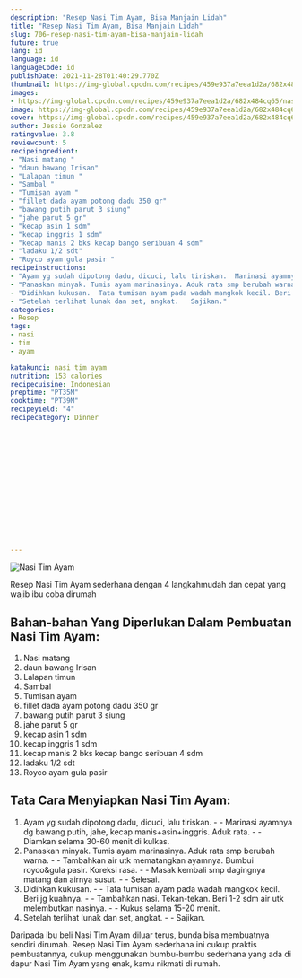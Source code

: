 ```yaml
---
description: "Resep Nasi Tim Ayam, Bisa Manjain Lidah"
title: "Resep Nasi Tim Ayam, Bisa Manjain Lidah"
slug: 706-resep-nasi-tim-ayam-bisa-manjain-lidah
future: true
lang: id
language: id
languageCode: id
publishDate: 2021-11-28T01:40:29.770Z 
thumbnail: https://img-global.cpcdn.com/recipes/459e937a7eea1d2a/682x484cq65/nasi-tim-ayam-foto-resep-utama.png
images:
- https://img-global.cpcdn.com/recipes/459e937a7eea1d2a/682x484cq65/nasi-tim-ayam-foto-resep-utama.png
image: https://img-global.cpcdn.com/recipes/459e937a7eea1d2a/682x484cq65/nasi-tim-ayam-foto-resep-utama.png
cover: https://img-global.cpcdn.com/recipes/459e937a7eea1d2a/682x484cq65/nasi-tim-ayam-foto-resep-utama.png
author: Jessie Gonzalez
ratingvalue: 3.8
reviewcount: 5
recipeingredient:
- "Nasi matang "
- "daun bawang Irisan"
- "Lalapan timun "
- "Sambal "
- "Tumisan ayam "
- "fillet dada ayam potong dadu 350 gr"
- "bawang putih parut 3 siung"
- "jahe parut 5 gr"
- "kecap asin 1 sdm"
- "kecap inggris 1 sdm"
- "kecap manis 2 bks kecap bango seribuan 4 sdm"
- "ladaku 1/2 sdt"
- "Royco ayam gula pasir "
recipeinstructions:
- "Ayam yg sudah dipotong dadu, dicuci, lalu tiriskan.  Marinasi ayamnya dg bawang putih, jahe, kecap manis+asin+inggris. Aduk rata.  Diamkan selama 30-60 menit di kulkas."
- "Panaskan minyak. Tumis ayam marinasinya. Aduk rata smp berubah warna.  Tambahkan air utk mematangkan ayamnya. Bumbui royco&amp;gula pasir. Koreksi rasa.  Masak kembali smp dagingnya matang dan airnya susut.  Selesai."
- "Didihkan kukusan.  Tata tumisan ayam pada wadah mangkok kecil. Beri jg kuahnya.  Tambahkan nasi. Tekan-tekan. Beri 1-2 sdm air utk melembutkan nasinya.  Kukus selama 15-20 menit."
- "Setelah terlihat lunak dan set, angkat.   Sajikan."
categories:
- Resep
tags:
- nasi
- tim
- ayam

katakunci: nasi tim ayam 
nutrition: 153 calories
recipecuisine: Indonesian
preptime: "PT35M"
cooktime: "PT39M"
recipeyield: "4"
recipecategory: Dinner


     
    
    
    
    
    
    
    
    
    
    
      
    
---
```



![Nasi Tim Ayam](https://img-global.cpcdn.com/recipes/459e937a7eea1d2a/682x484cq65/nasi-tim-ayam-foto-resep-utama.png)

Resep Nasi Tim Ayam  sederhana dengan 4 langkahmudah dan cepat yang wajib ibu coba dirumah

<!--inarticleads1-->

## Bahan-bahan Yang Diperlukan Dalam Pembuatan Nasi Tim Ayam:

1. Nasi matang 
1. daun bawang Irisan
1. Lalapan timun 
1. Sambal 
1. Tumisan ayam 
1. fillet dada ayam potong dadu 350 gr
1. bawang putih parut 3 siung
1. jahe parut 5 gr
1. kecap asin 1 sdm
1. kecap inggris 1 sdm
1. kecap manis 2 bks kecap bango seribuan 4 sdm
1. ladaku 1/2 sdt
1. Royco ayam gula pasir 



<!--inarticleads2-->

## Tata Cara Menyiapkan Nasi Tim Ayam:

1. Ayam yg sudah dipotong dadu, dicuci, lalu tiriskan. -  - Marinasi ayamnya dg bawang putih, jahe, kecap manis+asin+inggris. Aduk rata. -  - Diamkan selama 30-60 menit di kulkas.
1. Panaskan minyak. Tumis ayam marinasinya. Aduk rata smp berubah warna. -  - Tambahkan air utk mematangkan ayamnya. Bumbui royco&amp;gula pasir. Koreksi rasa. -  - Masak kembali smp dagingnya matang dan airnya susut. -  - Selesai.
1. Didihkan kukusan. -  - Tata tumisan ayam pada wadah mangkok kecil. Beri jg kuahnya. -  - Tambahkan nasi. Tekan-tekan. Beri 1-2 sdm air utk melembutkan nasinya. -  - Kukus selama 15-20 menit.
1. Setelah terlihat lunak dan set, angkat.  -  - Sajikan.




Daripada ibu beli  Nasi Tim Ayam  diluar terus, bunda  bisa membuatnya sendiri dirumah. Resep  Nasi Tim Ayam  sederhana ini cukup praktis pembuatannya, cukup menggunakan bumbu-bumbu sederhana yang ada di dapur  Nasi Tim Ayam  yang enak, kamu nikmati di rumah.
